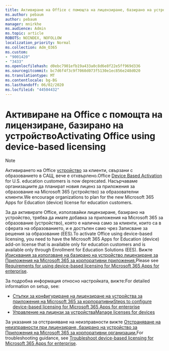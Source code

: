 ```yaml
---
title: Активиране на Office с помощта на лицензиране, базирано на устройство
ms.author: pebaum
author: pebaum
manager: mnirkhe
ms.audience: Admin
ms.topic: article
ROBOTS: NOINDEX, NOFOLLOW
localization_priority: Normal
ms.collection: Adm_O365
ms.custom:
- "9001420"
- "3433"
ms.openlocfilehash: d0ebc7901efb19a433a0c8d6e8f22e5ff969d336
ms.sourcegitcommit: bc7d6f4f3c9f7060d073f5130e1ec856e248d020
ms.translationtype: MT
ms.contentlocale: bg-BG
ms.lasthandoff: 06/02/2020
ms.locfileid: "44504432"
---
```

# <a name="activating-office-using-device-based-licensing"></a><span data-ttu-id="d6eb8-102">Активиране на Office с помощта на лицензиране, базирано на устройство</span><span class="sxs-lookup"><span data-stu-id="d6eb8-102">Activating Office using device-based licensing</span></span>

> [!NOTE]
> <span data-ttu-id="d6eb8-103">Активирането на Office [устройство](https://aka.ms/officedba) за клиенти, свързани с образованието в САЩ, вече е отхвърлено.</span><span class="sxs-lookup"><span data-stu-id="d6eb8-103">Office [Device Based Activation](https://aka.ms/officedba) for U.S. education customers is now deprecated.</span></span> <span data-ttu-id="d6eb8-104">Насърчаваме организациите да планират новия лиценз за приложения за образование на Microsoft 365 (устройство) за образователни клиенти.</span><span class="sxs-lookup"><span data-stu-id="d6eb8-104">We encourage organizations to plan for the new Microsoft 365 Apps for Education (device) license for education customers.</span></span>

<span data-ttu-id="d6eb8-105">За да активирате Office, използвайки лицензиране, базирано на устройство, трябва да имате добавка за приложения на Microsoft 365 за образование (устройство), която е налична само за клиенти, които са в сферата на образованието, и е достъпен само чрез Записване за решения за образование (EES).</span><span class="sxs-lookup"><span data-stu-id="d6eb8-105">To activate Office using device-based licensing, you need to have the Microsoft 365 Apps for Education (device) add-on license that is available only for education customers and is available only through Enrollment for Education Solutions (EES).</span></span> <span data-ttu-id="d6eb8-106">Вижте [Изисквания за използване на базирано на устройство лицензиране за Приложения на Microsoft 365 за корпоративни приложения.](https://docs.microsoft.com/deployoffice/device-based-licensing#requirements-for-using-device-based-licensing-for-microsoft-365-apps-for-enterprise)</span><span class="sxs-lookup"><span data-stu-id="d6eb8-106">Please see [Requirements for using device-based licensing for Microsoft 365 Apps for enterprise](https://docs.microsoft.com/deployoffice/device-based-licensing#requirements-for-using-device-based-licensing-for-microsoft-365-apps-for-enterprise).</span></span>


<span data-ttu-id="d6eb8-107">За подробна информация относно настройката, вижте:</span><span class="sxs-lookup"><span data-stu-id="d6eb8-107">For detailed information on setup, see:</span></span>

- [<span data-ttu-id="d6eb8-108">Стъпки за конфигуриране на лицензиране на устройства за приложения на Microsoft 365 за корпоративни</span><span class="sxs-lookup"><span data-stu-id="d6eb8-108">Steps to configure device-based licensing for Microsoft 365 Apps for enterprise</span></span>](https://docs.microsoft.com/deployoffice/device-based-licensing#steps-to-configure-device-based-licensing-for-microsoft-365-apps-for-enterprise)
- [<span data-ttu-id="d6eb8-109">Управление на лицензи за устройства</span><span class="sxs-lookup"><span data-stu-id="d6eb8-109">Manage licenses for devices</span></span>](https://docs.microsoft.com/microsoft-365/admin/misc/manage-licenses-for-devices)

<span data-ttu-id="d6eb8-110">За указания за отстраняване на неизправности вижте [Отстраняване на неизправности при лицензиране, базирано на устройство за Приложения на Microsoft 365 за корпоративни организации.](https://docs.microsoft.com/deployoffice/device-based-licensing#troubleshoot-device-based-licensing-for-microsoft-365-apps-for-enterprise)</span><span class="sxs-lookup"><span data-stu-id="d6eb8-110">For troubleshooting guidance, see [Troubleshoot device-based licensing for Microsoft 365 Apps for enterprise](https://docs.microsoft.com/deployoffice/device-based-licensing#troubleshoot-device-based-licensing-for-microsoft-365-apps-for-enterprise).</span></span>
